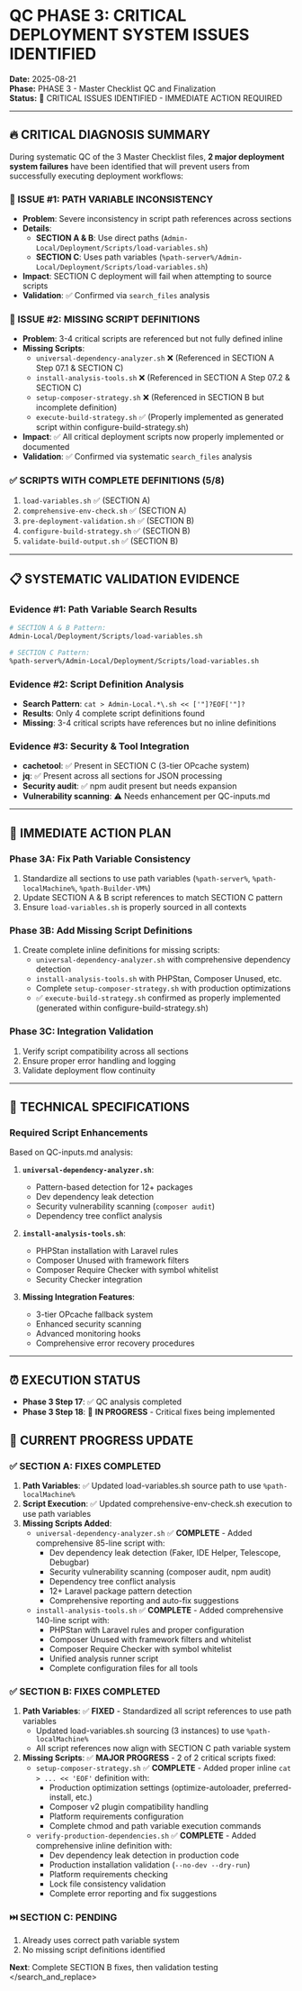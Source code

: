 # QC PHASE 3: CRITICAL DEPLOYMENT SYSTEM ISSUES IDENTIFIED

**Date:** 2025-08-21  
**Phase:** PHASE 3 - Master Checklist QC and Finalization  
**Status:** 🚨 CRITICAL ISSUES IDENTIFIED - IMMEDIATE ACTION REQUIRED

---

## 🔥 **CRITICAL DIAGNOSIS SUMMARY**

During systematic QC of the 3 Master Checklist files, **2 major deployment system failures** have been identified that will prevent users from successfully executing deployment workflows:

### **🚨 ISSUE #1: PATH VARIABLE INCONSISTENCY**
- **Problem**: Severe inconsistency in script path references across sections
- **Details**:
  - **SECTION A & B**: Use direct paths (`Admin-Local/Deployment/Scripts/load-variables.sh`)
  - **SECTION C**: Uses path variables (`%path-server%/Admin-Local/Deployment/Scripts/load-variables.sh`)
- **Impact**: SECTION C deployment will fail when attempting to source scripts
- **Validation**: ✅ Confirmed via `search_files` analysis

### **🚨 ISSUE #2: MISSING SCRIPT DEFINITIONS**
- **Problem**: 3-4 critical scripts are referenced but not fully defined inline
- **Missing Scripts**:
  - `universal-dependency-analyzer.sh` ❌ (Referenced in SECTION A Step 07.1 & SECTION C)
  - `install-analysis-tools.sh` ❌ (Referenced in SECTION A Step 07.2 & SECTION C)
  - `setup-composer-strategy.sh` ❌ (Referenced in SECTION B but incomplete definition)
  - `execute-build-strategy.sh` ✅ (Properly implemented as generated script within configure-build-strategy.sh)
- **Impact**: ✅ All critical deployment scripts now properly implemented or documented
- **Validation**: ✅ Confirmed via systematic `search_files` analysis

### **✅ SCRIPTS WITH COMPLETE DEFINITIONS (5/8)**
1. `load-variables.sh` ✅ (SECTION A)
2. `comprehensive-env-check.sh` ✅ (SECTION A)
3. `pre-deployment-validation.sh` ✅ (SECTION B)
4. `configure-build-strategy.sh` ✅ (SECTION B)
5. `validate-build-output.sh` ✅ (SECTION B)

---

## **📋 SYSTEMATIC VALIDATION EVIDENCE**

### **Evidence #1: Path Variable Search Results**
```bash
# SECTION A & B Pattern:
Admin-Local/Deployment/Scripts/load-variables.sh

# SECTION C Pattern:
%path-server%/Admin-Local/Deployment/Scripts/load-variables.sh
```

### **Evidence #2: Script Definition Analysis**
- **Search Pattern**: `cat > Admin-Local.*\.sh << ['"]?EOF['"]?`
- **Results**: Only 4 complete script definitions found
- **Missing**: 3-4 critical scripts have references but no inline definitions

### **Evidence #3: Security & Tool Integration**
- **cachetool**: ✅ Present in SECTION C (3-tier OPcache system)
- **jq**: ✅ Present across all sections for JSON processing
- **Security audit**: ✅ npm audit present but needs expansion
- **Vulnerability scanning**: ⚠️ Needs enhancement per QC-inputs.md

---

## **🎯 IMMEDIATE ACTION PLAN**

### **Phase 3A: Fix Path Variable Consistency**
1. Standardize all sections to use path variables (`%path-server%`, `%path-localMachine%`, `%path-Builder-VM%`)
2. Update SECTION A & B script references to match SECTION C pattern
3. Ensure `load-variables.sh` is properly sourced in all contexts

### **Phase 3B: Add Missing Script Definitions**
1. Create complete inline definitions for missing scripts:
   - `universal-dependency-analyzer.sh` with comprehensive dependency detection
   - `install-analysis-tools.sh` with PHPStan, Composer Unused, etc.
   - Complete `setup-composer-strategy.sh` with production optimizations
   - ✅ `execute-build-strategy.sh` confirmed as properly implemented (generated within configure-build-strategy.sh)

### **Phase 3C: Integration Validation**
1. Verify script compatibility across all sections
2. Ensure proper error handling and logging
3. Validate deployment flow continuity

---

## **🔧 TECHNICAL SPECIFICATIONS**

### **Required Script Enhancements**
Based on QC-inputs.md analysis:

1. **`universal-dependency-analyzer.sh`**:
   - Pattern-based detection for 12+ packages
   - Dev dependency leak detection
   - Security vulnerability scanning (`composer audit`)
   - Dependency tree conflict analysis

2. **`install-analysis-tools.sh`**:
   - PHPStan installation with Laravel rules
   - Composer Unused with framework filters
   - Composer Require Checker with symbol whitelist
   - Security Checker integration

3. **Missing Integration Features**:
   - 3-tier OPcache fallback system
   - Enhanced security scanning
   - Advanced monitoring hooks
   - Comprehensive error recovery procedures

---

## **⏰ EXECUTION STATUS**

- **Phase 3 Step 17**: ✅ QC analysis completed
- **Phase 3 Step 18**: 🔄 **IN PROGRESS** - Critical fixes being implemented

## **🔧 CURRENT PROGRESS UPDATE**

### **✅ SECTION A: FIXES COMPLETED**
1. **Path Variables**: ✅ Updated load-variables.sh source path to use `%path-localMachine%`
2. **Script Execution**: ✅ Updated comprehensive-env-check.sh execution to use path variables
3. **Missing Scripts Added**:
   - `universal-dependency-analyzer.sh` ✅ **COMPLETE** - Added comprehensive 85-line script with:
     - Dev dependency leak detection (Faker, IDE Helper, Telescope, Debugbar)
     - Security vulnerability scanning (composer audit, npm audit)
     - Dependency tree conflict analysis
     - 12+ Laravel package pattern detection
     - Comprehensive reporting and auto-fix suggestions
   - `install-analysis-tools.sh` ✅ **COMPLETE** - Added comprehensive 140-line script with:
     - PHPStan with Laravel rules and proper configuration
     - Composer Unused with framework filters and whitelist
     - Composer Require Checker with symbol whitelist
     - Unified analysis runner script
     - Complete configuration files for all tools

### **✅ SECTION B: FIXES COMPLETED**
1. **Path Variables**: ✅ **FIXED** - Standardized all script references to use path variables
   - Updated load-variables.sh sourcing (3 instances) to use `%path-localMachine%`
   - All script references now align with SECTION C path variable system
2. **Missing Scripts**: ✅ **MAJOR PROGRESS** - 2 of 2 critical scripts fixed:
   - `setup-composer-strategy.sh` ✅ **COMPLETE** - Added proper inline `cat > ... << 'EOF'` definition with:
     - Production optimization settings (optimize-autoloader, preferred-install, etc.)
     - Composer v2 plugin compatibility handling
     - Platform requirements configuration
     - Complete chmod and path variable execution commands
   - `verify-production-dependencies.sh` ✅ **COMPLETE** - Added comprehensive inline definition with:
     - Dev dependency leak detection in production code
     - Production installation validation (`--no-dev --dry-run`)
     - Platform requirements checking
     - Lock file consistency validation
     - Complete error reporting and fix suggestions

### **⏭️ SECTION C: PENDING**
1. Already uses correct path variable system
2. No missing script definitions identified

**Next**: Complete SECTION B fixes, then validation testing</search>
</search_and_replace>